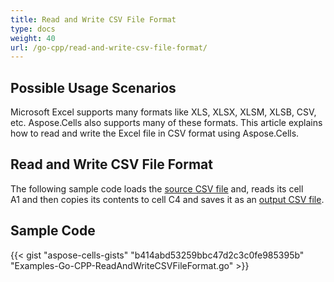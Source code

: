 ```yaml
---
title: Read and Write CSV File Format
type: docs
weight: 40
url: /go-cpp/read-and-write-csv-file-format/
---
```


## **Possible Usage Scenarios**

Microsoft Excel supports many formats like XLS, XLSX, XLSM, XLSB, CSV, etc. Aspose.Cells also supports many of these formats. This article explains how to read and write the Excel file in CSV format using Aspose.Cells.

## **Read and Write CSV File Format**

The following sample code loads the [source CSV file](23166994.csv) and, reads its cell A1 and then copies its contents to cell C4 and saves it as an [output CSV file](23166994.csv).

## **Sample Code**

{{< gist "aspose-cells-gists" "b414abd53259bbc47d2c3c0fe985395b" "Examples-Go-CPP-ReadAndWriteCSVFileFormat.go" >}}

